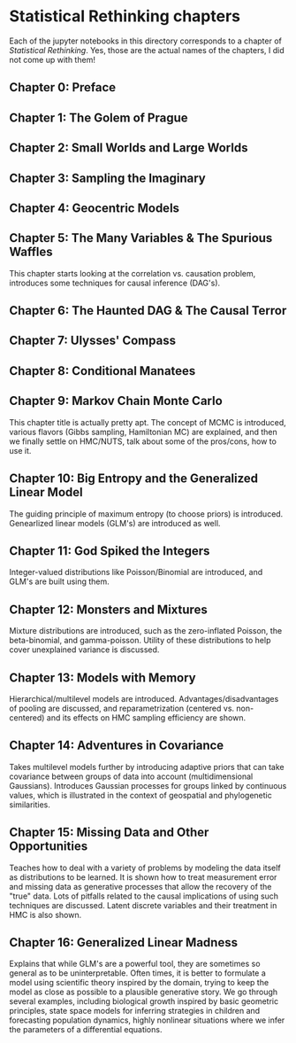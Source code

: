 # Statistical Rethinking chapters

Each of the jupyter notebooks in this directory corresponds to a chapter of _Statistical Rethinking_. Yes, those are the actual names of the chapters, I did not come up with them!

## Chapter 0: Preface

## Chapter 1: The Golem of Prague

## Chapter 2: Small Worlds and Large Worlds

## Chapter 3: Sampling the Imaginary

## Chapter 4: Geocentric Models

## Chapter 5: The Many Variables & The Spurious Waffles
This chapter starts looking at the correlation vs. causation problem, introduces some techniques for causal inference (DAG's).

## Chapter 6: The Haunted DAG & The Causal Terror

## Chapter 7: Ulysses' Compass

## Chapter 8: Conditional Manatees

## Chapter 9: Markov Chain Monte Carlo
This chapter title is actually pretty apt. The concept of MCMC is introduced, various flavors (Gibbs sampling, Hamiltonian MC) are explained, and then we finally settle on HMC/NUTS, talk about some of the pros/cons, how to use it.

## Chapter 10: Big Entropy and the Generalized Linear Model
The guiding principle of maximum entropy (to choose priors) is introduced. Genearlized linear models (GLM's) are introduced as well.

## Chapter 11: God Spiked the Integers
Integer-valued distributions like Poisson/Binomial are introduced, and GLM's are built using them.

## Chapter 12: Monsters and Mixtures
Mixture distributions are introduced, such as the zero-inflated Poisson, the beta-binomial, and gamma-poisson. Utility of these distributions to help cover unexplained variance is discussed.

## Chapter 13: Models with Memory
Hierarchical/multilevel models are introduced. Advantages/disadvantages of pooling are discussed, and reparametrization (centered vs. non-centered) and its effects on HMC sampling efficiency are shown.

## Chapter 14: Adventures in Covariance
Takes multilevel models further by introducing adaptive priors that can take covariance between groups of data into account (multidimensional Gaussians). Introduces Gaussian processes for groups linked by continuous values, which is illustrated in the context of geospatial and phylogenetic similarities.

## Chapter 15: Missing Data and Other Opportunities
Teaches how to deal with a variety of problems by modeling the data itself as distributions to be learned. It is shown how to treat measurement error and missing data as generative processes that allow the recovery of the "true" data. Lots of pitfalls related to the causal implications of using such techniques are discussed. Latent discrete variables and their treatment in HMC is also shown.

## Chapter 16: Generalized Linear Madness
Explains that while GLM's are a powerful tool, they are sometimes so general as to be uninterpretable. Often times, it is better to formulate a model using scientific theory inspired by the domain, trying to keep the model as close as possible to a plausible generative story. We go through several examples, including biological growth inspired by basic geometric principles, state space models for inferring strategies in children and forecasting population dynamics, highly nonlinear situations where we infer the parameters of a differential equations.